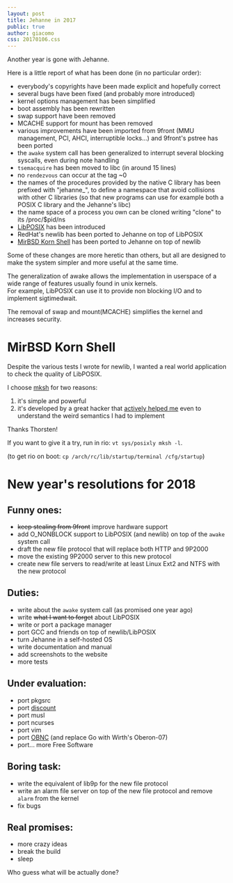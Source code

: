 ```yaml
---
layout: post
title: Jehanne in 2017
public: true
author: giacomo
css: 20170106.css
---
```

Another year is gone with Jehanne.

Here is a little report of what has been done (in no particular order):

- everybody's copyrights have been made explicit and hopefully correct
- several bugs have been fixed (and probably more introduced)
- kernel options management has been simplified
- boot assembly has been rewritten
- swap support have been removed
- MCACHE support for mount has been removed
- various improvements have been imported from 9front (MMU management,
  PCI, AHCI, interruptible locks...) and 9front's pstree has been ported
- the `awake` system call has been generalized to interrupt several
  blocking syscalls, even during note handling
- `tsemacquire` has been moved to libc (in around 15 lines)
- no `rendezvous` can occur at the tag ~0
- the names of the procedures provided by the native C library has been
  prefixed with "jehanne_", to define a namespace that avoid collisions
  with other C libraries (so that new programs can use for example
  both a POSIX C library and the Jehanne's libc)
- the name space of a process you own can be cloned writing "clone"
  to its /proc/$pid/ns
- [LibPOSIX](https://github.com/JehanneOS/jehanne/blob/8ed3e74c3fa05fcbdd985fb3de59e9baee38f12f/sys/src/lib/posix/environment.c)
  has been introduced
- RedHat's newlib has been ported to Jehanne on top of LibPOSIX
- [MirBSD Korn Shell](http://mirbsd.de/mksh) has been ported
  to Jehanne on top of newlib

Some of these changes are more heretic than others, but all are designed
to make the system simpler and more useful at the same time.

The generalization of awake allows the implementation in userspace
of a wide range of features usually found in unix kernels.  
For example, LibPOSIX can use it to provide non blocking I/O and to
implement sigtimedwait.

The removal of swap and mount(MCACHE) simplifies the kernel
and increases security.

# MirBSD Korn Shell

Despite the various tests I wrote for newlib, I wanted a real world
application to check the quality of LibPOSIX.

I choose [mksh](http://mirbsd.de/mksh) for two reasons:

1. it's simple and powerful
2. it's developed by a great hacker that
   [actively helped me](https://github.com/MirBSD/mksh/commit/9f3c0efefcc086f42dc31eca3a5b4d101cf6c85c)
   even to understand the weird semantics I had to implement

Thanks Thorsten!

If you want to give it a try, run in rio: `vt sys/posixly mksh -l`.

(to get rio on boot: `cp /arch/rc/lib/startup/terminal /cfg/startup`)

# New year's resolutions for 2018

## Funny ones:

- ~~keep stealing from 9front~~ improve hardware support
- add O_NONBLOCK support to LibPOSIX (and newlib) on top of the `awake`
  system call
- draft the new file protocol that will replace both HTTP and 9P2000
- move the existing 9P2000 server to this new protocol
- create new file servers to read/write at least Linux Ext2 and NTFS
  with the new protocol

## Duties:
- write about the `awake` system call (as promised one year ago)
- write ~~what I want to forget~~ about LibPOSIX
- write or port a package manager
- port GCC and friends on top of newlib/LibPOSIX
- turn Jehanne in a self-hosted OS
- write documentation and manual
- add screenshots to the website
- more tests

## Under evaluation:
- port pkgsrc
- port [discount](http://www.pell.portland.or.us/~orc/Code/discount/)
- port musl
- port ncurses
- port vim
- port [OBNC](http://miasap.se/obnc/) (and replace Go with Wirth's Oberon-07)
- port... more Free Software

## Boring task:
- write the equivalent of lib9p for the new file protocol
- write an alarm file server on top of the new file protocol and remove
  `alarm` from the kernel
- fix bugs

## Real promises:
- more crazy ideas
- break the build
- sleep

Who guess what will be actually done?
